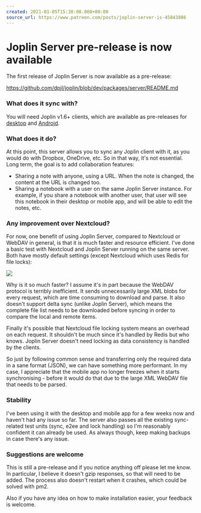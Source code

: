 ```yaml
---
created: 2021-01-05T15:30:08.000+00:00
source_url: https://www.patreon.com/posts/joplin-server-is-45843886
---
```


# Joplin Server pre-release is now available

The first release of Joplin Server is now available as a pre-release:

https://github.com/dpjl/joplin/blob/dev/packages/server/README.md

### What does it sync with?

You will need Joplin v1.6+ clients, which are available as pre-releases for [desktop](https://github.com/dpjl/joplin/releases) and [Android](https://github.com/dpjl/joplin-android/releases).

### What does it do?

At this point, this server allows you to sync any Joplin client with it, as you would do with Dropbox, OneDrive, etc. So in that way, it's not essential. Long term, the goal is to add collaboration features:

- Sharing a note with anyone, using a URL. When the note is changed, the content at the URL is changed too.
- Sharing a notebook with a user on the same Joplin Server instance. For example, if you share a notebook with another user, that user will see this notebook in their desktop or mobile app, and will be able to edit the notes, etc.

### Any improvement over Nextcloud?

For now, one benefit of using Joplin Server, compared to Nextcloud or WebDAV in general, is that it is much faster and resource efficient. I've done a basic test with Nextcloud and Joplin Server running on the same server. Both have mostly default settings (except Nextcloud which uses Redis for file locks):

![](https://raw.githubusercontent.com/laurent22/joplin/dev/Assets/WebsiteAssets/images/news/20210105-153008_0.png)

Why is it so much faster? I assume it's in part because the WebDAV protocol is terribly inefficient. It sends unnecessarily large XML blobs for every request, which are time consuming to download and parse. It also doesn't support delta sync (unlike Joplin Server), which means the complete file list needs to be downloaded before syncing in order to compare the local and remote items.

Finally it's possible that Nextcloud file locking system means an overhead on each request. It shouldn't be much since it's handled by Redis but who knows. Joplin Server doesn't need locking as data consistency is handled by the clients.

So just by following common sense and transferring only the required data in a sane format (JSON), we can have something more performant. In my case, I appreciate that the mobile app no longer freezes when it starts synchronising - before it would do that due to the large XML WebDAV file that needs to be parsed.

### Stability

I've been using it with the desktop and mobile app for a few weeks now and haven't had any issue so far. The server also passes all the existing sync-related test units (sync, e2ee and lock handling) so I'm reasonably confident it can already be used. As always though, keep making backups in case there's any issue.

### Suggestions are welcome

This is still a pre-release and if you notice anything off please let me know. In particular, I believe it doesn't gzip responses, so that will need to be added. The process also doesn't restart when it crashes, which could be solved with pm2.

Also if you have any idea on how to make installation easier, your feedback is welcome.